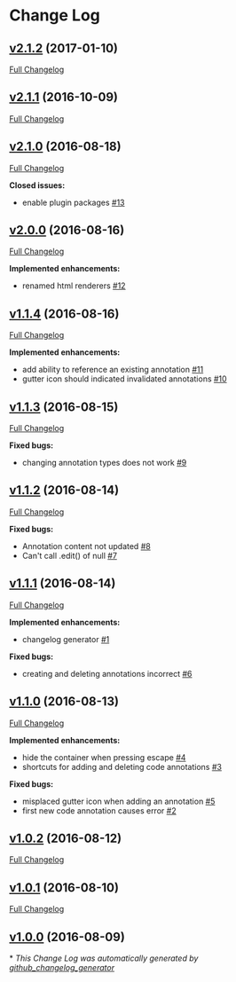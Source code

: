 # Change Log

## [v2.1.2](https://github.com/jneuendorf/code-annotations/tree/v2.1.2) (2017-01-10)
[Full Changelog](https://github.com/jneuendorf/code-annotations/compare/v2.1.1...v2.1.2)

## [v2.1.1](https://github.com/jneuendorf/code-annotations/tree/v2.1.1) (2016-10-09)
[Full Changelog](https://github.com/jneuendorf/code-annotations/compare/v2.1.0...v2.1.1)

## [v2.1.0](https://github.com/jneuendorf/code-annotations/tree/v2.1.0) (2016-08-18)
[Full Changelog](https://github.com/jneuendorf/code-annotations/compare/v2.0.0...v2.1.0)

**Closed issues:**

- enable plugin packages [\#13](https://github.com/jneuendorf/code-annotations/issues/13)

## [v2.0.0](https://github.com/jneuendorf/code-annotations/tree/v2.0.0) (2016-08-16)
[Full Changelog](https://github.com/jneuendorf/code-annotations/compare/v1.1.4...v2.0.0)

**Implemented enhancements:**

- renamed html renderers [\#12](https://github.com/jneuendorf/code-annotations/issues/12)

## [v1.1.4](https://github.com/jneuendorf/code-annotations/tree/v1.1.4) (2016-08-16)
[Full Changelog](https://github.com/jneuendorf/code-annotations/compare/v1.1.3...v1.1.4)

**Implemented enhancements:**

- add ability to reference an existing annotation [\#11](https://github.com/jneuendorf/code-annotations/issues/11)
- gutter icon should indicated invalidated annotations [\#10](https://github.com/jneuendorf/code-annotations/issues/10)

## [v1.1.3](https://github.com/jneuendorf/code-annotations/tree/v1.1.3) (2016-08-15)
[Full Changelog](https://github.com/jneuendorf/code-annotations/compare/v1.1.2...v1.1.3)

**Fixed bugs:**

- changing annotation types does not work [\#9](https://github.com/jneuendorf/code-annotations/issues/9)

## [v1.1.2](https://github.com/jneuendorf/code-annotations/tree/v1.1.2) (2016-08-14)
[Full Changelog](https://github.com/jneuendorf/code-annotations/compare/v1.1.1...v1.1.2)

**Fixed bugs:**

- Annotation content not updated [\#8](https://github.com/jneuendorf/code-annotations/issues/8)
- Can't call .edit\(\) of null [\#7](https://github.com/jneuendorf/code-annotations/issues/7)

## [v1.1.1](https://github.com/jneuendorf/code-annotations/tree/v1.1.1) (2016-08-14)
[Full Changelog](https://github.com/jneuendorf/code-annotations/compare/v1.1.0...v1.1.1)

**Implemented enhancements:**

- changelog generator [\#1](https://github.com/jneuendorf/code-annotations/issues/1)

**Fixed bugs:**

- creating and deleting annotations incorrect [\#6](https://github.com/jneuendorf/code-annotations/issues/6)

## [v1.1.0](https://github.com/jneuendorf/code-annotations/tree/v1.1.0) (2016-08-13)
[Full Changelog](https://github.com/jneuendorf/code-annotations/compare/v1.0.2...v1.1.0)

**Implemented enhancements:**

- hide the container when pressing escape [\#4](https://github.com/jneuendorf/code-annotations/issues/4)
- shortcuts for adding and deleting code annotations [\#3](https://github.com/jneuendorf/code-annotations/issues/3)

**Fixed bugs:**

- misplaced gutter icon when adding an annotation [\#5](https://github.com/jneuendorf/code-annotations/issues/5)
- first new code annotation causes error [\#2](https://github.com/jneuendorf/code-annotations/issues/2)

## [v1.0.2](https://github.com/jneuendorf/code-annotations/tree/v1.0.2) (2016-08-12)
[Full Changelog](https://github.com/jneuendorf/code-annotations/compare/v1.0.1...v1.0.2)

## [v1.0.1](https://github.com/jneuendorf/code-annotations/tree/v1.0.1) (2016-08-10)
[Full Changelog](https://github.com/jneuendorf/code-annotations/compare/v1.0.0...v1.0.1)

## [v1.0.0](https://github.com/jneuendorf/code-annotations/tree/v1.0.0) (2016-08-09)


\* *This Change Log was automatically generated by [github_changelog_generator](https://github.com/skywinder/Github-Changelog-Generator)*